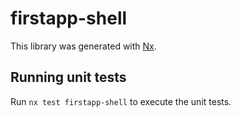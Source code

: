# firstapp-shell

This library was generated with [Nx](https://nx.dev).

## Running unit tests

Run `nx test firstapp-shell` to execute the unit tests.
